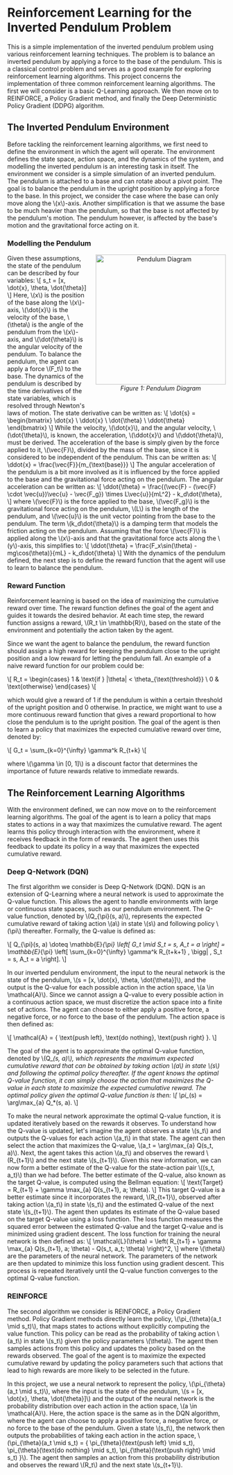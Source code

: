 

# Reinforcement Learning for the Inverted Pendulum Problem

This is a simple implementation of the inverted pendulum problem using various reinforcement learning techniques. The problem is to balance an inverted pendulum by applying a force to the base of the pendulum. This is a classical control problem and serves as a good example for exploring reinforcement learning algorithms. This project concerns the implementation of three common reinforcement learning algorithms. The first we will consider is a basic Q-Learning approach. We then move on to REINFORCE, a Policy Gradient method, and finally the Deep Deterministic Policy Gradient (DDPG) algorithm. 

## The Inverted Pendulum Environment

Before tackling the reinforcement learning algorithms, we first need to define the environment in which the agent will operate. The environment defines the state space, action space, and the dynamics of the system, and modelling the inverted pendulum is an interesting task in itself.
The environment we consider is a simple simulation of an inverted pendulum. The pendulum is attached to a base and can rotate about a pivot point. The goal is to balance the pendulum in the upright position by applying a force to the base. In this project, we consider the case where the base can only move along the \\(x\\)-axis. Another simplification is that we assume the base to be much heavier than the pendulum, so that the base is not affected by the pendulum's motion. The pendulum however, is affected by the base's motion and the gravitational force acting on it.

### Modelling the Pendulum

<div style="float: right; margin: 0 0 40px 20px; text-align: center;">
  <img src="../figures/PendulumFig.svg" alt="Pendulum Diagram" width="300"/>
  <div><em>Figure 1: Pendulum Diagram</em></div>
</div>



Given these assumptions, the state of the pendulum can be described by four variables: 
\\[
s_t = [x, \dot{x}, \theta, \dot{\theta}]
\\]
Here, \\(x\\) is the position of the base along the \\(x\\)-axis, \\(\dot{x}\\) is the velocity of the base, \\(\theta\\) is the angle of the pendulum from the \\(x\\)-axis, and \\(\dot{\theta}\\) is the angular velocity of the pendulum. To balance the pendulum, the agent can apply a force \\(F_t\\) to the base. 
The dynamics of the pendulum is described by the time derivatives of the state variables, which is resolved through Newton's laws of motion. The state derivative can be written as: 
\\[
\dot{s} = \begin{bmatrix} \dot{x} \\ \ddot{x} \\ \dot{\theta} \\ \ddot{\theta} \end{bmatrix}
\\]
While the velocity, \\(\dot{x}\\), and the angular velocity, \\(\dot{\theta}\\), is known, the acceleration, \\(\ddot{x}\\) and \\(\ddot{\theta}\\), must be derived. The acceleration of the base is simply given by the force applied to it, \\(\vec{F}\\), divided by the mass of the base, since it is considered to be independent of the pendulum. This can be written as:
\\[
\ddot{x} = \frac{\vec{F}}{m_{\text{base}}}
\\]
The angular acceleration of the pendulum is a bit more involved as it is influenced by the force applied to the base and the gravitational force acting on the pendulum. The angular acceleration can be written as:
\\[
\ddot{\theta} = \frac{(\vec{F} - (\vec{F} \cdot \vec{u})\vec{u} - \vec{F_g}) \times L\vec{u}}{mL^2} - k_d\dot{\theta},
\\]
where \\(\vec{F}\\) is the force applied to the base, \\(\vec{F_g}\\) is the gravitational force acting on the pendulum, \\(L\\) is the length of the pendulum, and \\(\vec{u}\\) is the unit vector pointing from the base to the pendulum. The term \\(k_d\dot{\theta}\\) is a damping term that models the friction acting on the pendulum. Assuming that the force \\(\vec{F}\\) is applied along the \\(x\\)-axis and that the gravitational force acts along the \\(y\\)-axis, this simplifies to:
\\[
\ddot{\theta} = \frac{F_x\sin(\theta) - mg\cos(\theta)}{mL} - k_d\dot{\theta}
\\]
With the dynamics of the pendulum defined, the next step is to define the reward function that the agent will use to learn to balance the pendulum. 

### Reward Function
Reinforcement learning is based on the idea of maximizing the cumulative reward over time. The reward function defines the goal of the agent and guides it towards the desired behavior. At each time step, the reward function assigns a reward, \\(R_t \in \mathbb{R}\\), based on the state of the environment and potentially the action taken by the agent.

Since we want the agent to balance the pendulum, the reward function should assign a high reward for keeping the pendulum close to the upright position and a low reward for letting the pendulum fall. An example of a naive reward function for our problem could be:

\\[
R_t = \begin{cases} 1 & \text{if } |\theta| < \theta_{\text{threshold}} \\ 0 & \text{otherwise} \end{cases}
\\[

which would give a reward of 1 if the pendulum is within a certain threshold of the upright position and 0 otherwise. In practice, we might want to use a more continuous reward function that gives a reward proportional to how close the pendulum is to the upright position. The goal of the agent is then to learn a policy that maximizes the expected cumulative reward over time, denoted by:

\\[
G_t = \sum_{k=0}^{\infty} \gamma^k R_{t+k}
\\[

where \\(\gamma \in [0, 1]\\) is a discount factor that determines the importance of future rewards relative to immediate rewards.


## The Reinforcement Learning Algorithms

With the environment defined, we can now move on to the reinforcement learning algorithms. The goal of the agent is to learn a policy that maps states to actions in a way that maximizes the cumulative reward. The agent learns this policy through interaction with the environment, where it receives feedback in the form of rewards. The agent then uses this feedback to update its policy in a way that maximizes the expected cumulative reward.

### Deep Q-Network (DQN)

<!-- The first algorithm we consider is Q-Learning. Q-Learning is a model-free reinforcement learning algorithm that learns the value of taking an action \\(a\\) in a state \\(s\\) under a policy \\(\pi\\). The Q-value, denoted by \\(q_{\pi}(s, a)\\), represents the expected cumulative reward of taking action \\(a\\) in state \\(s\\) and following policy \\(\pi\\) thereafter. Mathematically, the Q-value is defined as [CITE SUTTON]: -->

The first algorithm we consider is Deep Q-Network (DQN). DQN is an extension of Q-Learning where a neural network is used to approximate the Q-value function. This allows the agent to handle environments with large or continuous state spaces, such as our pendulum environment. The Q-value function, denoted by \\(Q_{\pi}(s, a)\\), represents the expected cumulative reward of taking action \\(a\\) in state \\(s\\) and following policy \\(\pi\\) thereafter. Formally, the Q-value is defined as:

\\[
Q_{\pi}(s, a) \doteq \mathbb{E}_{\pi} \left[ G_t \mid S_t = s, A_t = a \right] = \mathbb{E}_{\pi} \left[ \sum_{k=0}^{\infty} \gamma^k R_{t+k+1} \, \bigg| \, S_t = s, A_t = a \right].
\\]

In our inverted pendulum environment, the input to the neural network is the state of the pendulum, \\(s = [x, \dot{x}, \theta, \dot{\theta}]\\), and the output is the Q-value for each possible action in the action space, \\(a \in \mathcal{A}\\). Since we cannot assign a Q-value to every possible action in a continuous action space, we must discretize the action space into a finite set of actions. The agent can choose to either apply a positive force, a negative force, or no force to the base of the pendulum. The action space is then defined as:

\\[
\mathcal{A} = \{ \text{push left}, \text{do nothing}, \text{push right} \}.
\\]

The goal of the agent is to approximate the optimal Q-value function, denoted by \\(Q_*(s, a)\\), which represents the maximum expected cumulative reward that can be obtained by taking action \\(a\\) in state \\(s\\) and following the optimal policy thereafter. If the agent knows the optimal Q-value function, it can simply choose the action that maximizes the Q-value in each state to maximize the expected cumulative reward. The optimal policy given the optimal Q-value function is then:
\\[
\pi_*(s) = \arg\max_{a} Q_*(s, a).
\\]

To make the neural network approximate the optimal Q-value function, it is updated iteratively based on the rewards it observes. To understand how the Q-value is updated, let's imagine the agent observes a state \\(s_t\\) and outputs the Q-values for each action \\(a_t\\) in that state. The agent can then select the action that maximizes the Q-value, \\(a_t = \arg\max_{a} Q(s_t, a)\\). Next, the agent takes this action \\(a_t\\) and observes the reward \\(R_{t+1}\\) and the next state \\(s_{t+1}\\). Given this new information, we can now form a better estimate of the Q-value for the state-action pair \\((s_t, a_t)\\) than we had before. The better estimate of the Q-value, also known as the target Q-value, is computed using the Bellman equation:
\\[
\text{Target} = R_{t+1} + \gamma \max_{a} Q(s_{t+1}, a; \theta).
\\]
This target Q-value is a better estimate since it incorporates the reward, \\(R_{t+1}\\), observed after taking action \\(a_t\\) in state \\(s_t\\) and the estimated Q-value of the next state \\(s_{t+1}\\). The agent then updates its estimate of the Q-value based on the target Q-value using a loss function. The loss function measures the squared error between the estimated Q-value and the target Q-value and is minimized using gradient descent. The loss function for training the neural network is then defined as:
\\[
\mathcal{L}(\theta) = \left( R_{t+1} + \gamma \max_{a} Q(s_{t+1}, a; \theta) -  Q(s_t, a_t; \theta) \right)^2,
\\]
where \\(\theta\\) are the parameters of the neural network. The parameters of the network are then updated to minimize this loss function using gradient descent. This process is repeated iteratively until the Q-value function converges to the optimal Q-value function.

### REINFORCE
The second algorithm we consider is REINFORCE, a Policy Gradient method. Policy Gradient methods directly learn the policy, \\(\pi_{\theta}(a_t \mid s_t)\\), that maps states to actions without explicitly computing the value function. This policy can be read as the probability of taking action \\(a_t\\) in state \\(s_t\\) given the policy parameters \\(\theta\\). The agent then samples actions from this policy and updates the policy based on the rewards observed. The goal of the agent is to maximize the expected cumulative reward by updating the policy parameters such that actions that lead to high rewards are more likely to be selected in the future.

In this project, we use a neural network to represent the policy, \\(\pi_{\theta}(a_t \mid s_t)\\), where the input is the state of the pendulum, \\(s = [x, \dot{x}, \theta, \dot{\theta}]\\) and the output of the neural network is the probability distribution over each action in the action space, \\(a \in \mathcal{A}\\). Here, the action space is the same as in the DQN algorithm, where the agent can choose to apply a positive force, a negative force, or no force to the base of the pendulum. Given a state \\(s_t\\), the network then outputs the probabilities of taking each action in the action space, \\(\pi_{\theta}(a_t \mid s_t) = \{ \pi_{\theta}(\text{push left} \mid s_t), \pi_{\theta}(\text{do nothing} \mid s_t), \pi_{\theta}(\text{push right} \mid s_t) \}\\). The agent then samples an action from this probability distribution and observes the reward \\(R_t\\) and the next state \\(s_{t+1}\\). 


















